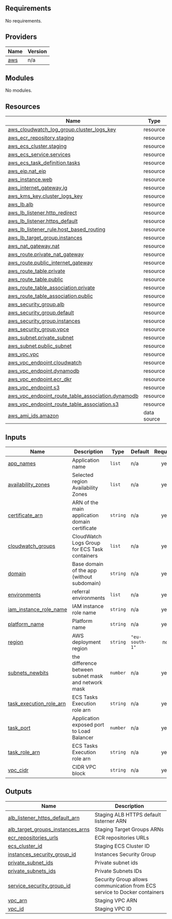 ## Requirements

No requirements.

## Providers

| Name | Version |
|------|---------|
| <a name="provider_aws"></a> [aws](#provider\_aws) | n/a |

## Modules

No modules.

## Resources

| Name | Type |
|------|------|
| [aws_cloudwatch_log_group.cluster_logs_key](https://registry.terraform.io/providers/hashicorp/aws/latest/docs/resources/cloudwatch_log_group) | resource |
| [aws_ecr_repository.staging](https://registry.terraform.io/providers/hashicorp/aws/latest/docs/resources/ecr_repository) | resource |
| [aws_ecs_cluster.staging](https://registry.terraform.io/providers/hashicorp/aws/latest/docs/resources/ecs_cluster) | resource |
| [aws_ecs_service.services](https://registry.terraform.io/providers/hashicorp/aws/latest/docs/resources/ecs_service) | resource |
| [aws_ecs_task_definition.tasks](https://registry.terraform.io/providers/hashicorp/aws/latest/docs/resources/ecs_task_definition) | resource |
| [aws_eip.nat_eip](https://registry.terraform.io/providers/hashicorp/aws/latest/docs/resources/eip) | resource |
| [aws_instance.web](https://registry.terraform.io/providers/hashicorp/aws/latest/docs/resources/instance) | resource |
| [aws_internet_gateway.ig](https://registry.terraform.io/providers/hashicorp/aws/latest/docs/resources/internet_gateway) | resource |
| [aws_kms_key.cluster_logs_key](https://registry.terraform.io/providers/hashicorp/aws/latest/docs/resources/kms_key) | resource |
| [aws_lb.alb](https://registry.terraform.io/providers/hashicorp/aws/latest/docs/resources/lb) | resource |
| [aws_lb_listener.http_redirect](https://registry.terraform.io/providers/hashicorp/aws/latest/docs/resources/lb_listener) | resource |
| [aws_lb_listener.https_default](https://registry.terraform.io/providers/hashicorp/aws/latest/docs/resources/lb_listener) | resource |
| [aws_lb_listener_rule.host_based_routing](https://registry.terraform.io/providers/hashicorp/aws/latest/docs/resources/lb_listener_rule) | resource |
| [aws_lb_target_group.instances](https://registry.terraform.io/providers/hashicorp/aws/latest/docs/resources/lb_target_group) | resource |
| [aws_nat_gateway.nat](https://registry.terraform.io/providers/hashicorp/aws/latest/docs/resources/nat_gateway) | resource |
| [aws_route.private_nat_gateway](https://registry.terraform.io/providers/hashicorp/aws/latest/docs/resources/route) | resource |
| [aws_route.public_internet_gateway](https://registry.terraform.io/providers/hashicorp/aws/latest/docs/resources/route) | resource |
| [aws_route_table.private](https://registry.terraform.io/providers/hashicorp/aws/latest/docs/resources/route_table) | resource |
| [aws_route_table.public](https://registry.terraform.io/providers/hashicorp/aws/latest/docs/resources/route_table) | resource |
| [aws_route_table_association.private](https://registry.terraform.io/providers/hashicorp/aws/latest/docs/resources/route_table_association) | resource |
| [aws_route_table_association.public](https://registry.terraform.io/providers/hashicorp/aws/latest/docs/resources/route_table_association) | resource |
| [aws_security_group.alb](https://registry.terraform.io/providers/hashicorp/aws/latest/docs/resources/security_group) | resource |
| [aws_security_group.default](https://registry.terraform.io/providers/hashicorp/aws/latest/docs/resources/security_group) | resource |
| [aws_security_group.instances](https://registry.terraform.io/providers/hashicorp/aws/latest/docs/resources/security_group) | resource |
| [aws_security_group.vpce](https://registry.terraform.io/providers/hashicorp/aws/latest/docs/resources/security_group) | resource |
| [aws_subnet.private_subnet](https://registry.terraform.io/providers/hashicorp/aws/latest/docs/resources/subnet) | resource |
| [aws_subnet.public_subnet](https://registry.terraform.io/providers/hashicorp/aws/latest/docs/resources/subnet) | resource |
| [aws_vpc.vpc](https://registry.terraform.io/providers/hashicorp/aws/latest/docs/resources/vpc) | resource |
| [aws_vpc_endpoint.cloudwatch](https://registry.terraform.io/providers/hashicorp/aws/latest/docs/resources/vpc_endpoint) | resource |
| [aws_vpc_endpoint.dynamodb](https://registry.terraform.io/providers/hashicorp/aws/latest/docs/resources/vpc_endpoint) | resource |
| [aws_vpc_endpoint.ecr_dkr](https://registry.terraform.io/providers/hashicorp/aws/latest/docs/resources/vpc_endpoint) | resource |
| [aws_vpc_endpoint.s3](https://registry.terraform.io/providers/hashicorp/aws/latest/docs/resources/vpc_endpoint) | resource |
| [aws_vpc_endpoint_route_table_association.dynamodb](https://registry.terraform.io/providers/hashicorp/aws/latest/docs/resources/vpc_endpoint_route_table_association) | resource |
| [aws_vpc_endpoint_route_table_association.s3](https://registry.terraform.io/providers/hashicorp/aws/latest/docs/resources/vpc_endpoint_route_table_association) | resource |
| [aws_ami_ids.amazon](https://registry.terraform.io/providers/hashicorp/aws/latest/docs/data-sources/ami_ids) | data source |

## Inputs

| Name | Description | Type | Default | Required |
|------|-------------|------|---------|:--------:|
| <a name="input_app_names"></a> [app\_names](#input\_app\_names) | Application name | `list` | n/a | yes |
| <a name="input_availability_zones"></a> [availability\_zones](#input\_availability\_zones) | Selected region Availability Zones | `list` | n/a | yes |
| <a name="input_certificate_arn"></a> [certificate\_arn](#input\_certificate\_arn) | ARN of the main application domain certificate | `string` | n/a | yes |
| <a name="input_cloudwatch_groups"></a> [cloudwatch\_groups](#input\_cloudwatch\_groups) | CloudWatch Logs Group for ECS Task containers | `list` | n/a | yes |
| <a name="input_domain"></a> [domain](#input\_domain) | Base domain of the app (without subdomain) | `string` | n/a | yes |
| <a name="input_environments"></a> [environments](#input\_environments) | referral environments | `list` | n/a | yes |
| <a name="input_iam_instance_role_name"></a> [iam\_instance\_role\_name](#input\_iam\_instance\_role\_name) | IAM instance role name | `string` | n/a | yes |
| <a name="input_platform_name"></a> [platform\_name](#input\_platform\_name) | Platform name | `string` | n/a | yes |
| <a name="input_region"></a> [region](#input\_region) | AWS deployment region | `string` | `"eu-south-1"` | no |
| <a name="input_subnets_newbits"></a> [subnets\_newbits](#input\_subnets\_newbits) | the difference between subnet mask and network mask | `number` | n/a | yes |
| <a name="input_task_execution_role_arn"></a> [task\_execution\_role\_arn](#input\_task\_execution\_role\_arn) | ECS Tasks Execution role arn | `string` | n/a | yes |
| <a name="input_task_port"></a> [task\_port](#input\_task\_port) | Application exposed port to Load Balancer | `number` | n/a | yes |
| <a name="input_task_role_arn"></a> [task\_role\_arn](#input\_task\_role\_arn) | ECS Tasks Execution role arn | `string` | n/a | yes |
| <a name="input_vpc_cidr"></a> [vpc\_cidr](#input\_vpc\_cidr) | CIDR VPC block | `string` | n/a | yes |

## Outputs

| Name | Description |
|------|-------------|
| <a name="output_alb_listener_https_default_arn"></a> [alb\_listener\_https\_default\_arn](#output\_alb\_listener\_https\_default\_arn) | Staging ALB HTTPS default listerner ARN |
| <a name="output_alb_target_groups_instances_arns"></a> [alb\_target\_groups\_instances\_arns](#output\_alb\_target\_groups\_instances\_arns) | Staging Target Groups ARNs |
| <a name="output_ecr_repositories_urls"></a> [ecr\_repositories\_urls](#output\_ecr\_repositories\_urls) | ECR repositories URLs |
| <a name="output_ecs_cluster_id"></a> [ecs\_cluster\_id](#output\_ecs\_cluster\_id) | Staging ECS Cluster ID |
| <a name="output_instances_security_group_id"></a> [instances\_security\_group\_id](#output\_instances\_security\_group\_id) | Instances Security Group |
| <a name="output_private_subnet_ids"></a> [private\_subnet\_ids](#output\_private\_subnet\_ids) | Private subnet ids |
| <a name="output_private_subnets_ids"></a> [private\_subnets\_ids](#output\_private\_subnets\_ids) | Private Subnets IDs |
| <a name="output_service_security_group_id"></a> [service\_security\_group\_id](#output\_service\_security\_group\_id) | Security Group allows communication from ECS service to Docker containers |
| <a name="output_vpc_arn"></a> [vpc\_arn](#output\_vpc\_arn) | Staging VPC ARN |
| <a name="output_vpc_id"></a> [vpc\_id](#output\_vpc\_id) | Staging VPC ID |